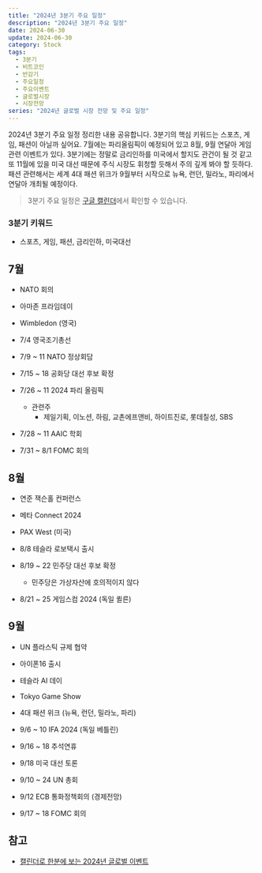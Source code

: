 ```yaml
---
title: "2024년 3분기 주요 일정"
description: "2024년 3분기 주요 일정"
date: 2024-06-30
update: 2024-06-30
category: Stock
tags:
  - 3분기
  - 비트코인
  - 반감기
  - 주요일정
  - 주요이벤트
  - 글로벌시장
  - 시장전망
series: "2024년 글로벌 시장 전망 및 주요 일정"
---
```


2024년 3분기 주요 일정 정리한 내용 공유합니다. 3분기의 핵심 키워드는 스포츠, 게임, 패션이 아닐까 싶어요. 7월에는 파리올림픽이 예정되어 있고 8월, 9월 연달아 게임 관련 이벤트가 있다. 3분기에는 정말로 금리인하를 미국에서 할지도 관건이 될 것 같고 또 11월에 있을 미국 대선 때문에 주식 시장도 휘청할 듯해서 주의 깊게 봐야 할 듯하다. 패션 관련해서는 세계 4대 패션 위크가 9월부터 시작으로 뉴욕, 런던, 밀라노, 파리에서 연달아 개최될 예정이다.

>  3분기 주요 일정은 [구글 캘린더](https://calendar.google.com/calendar/u/0?cid=OGNjOTU3OWMwYmUyMDA0ODZjMWViZGQ4ODAxODcyMDc3OTRiMDdjMWU3NmRjMGIzNjYxOWZlMzA5ZjdjNTM4M0Bncm91cC5jYWxlbmRhci5nb29nbGUuY29t)에서 확인할 수 있습니다.



### 3분기 키워드

- 스포츠, 게임, 패션, 금리인하, 미국대선

## 7월

- NATO 회의
- 아마존 프라임데이
- Wimbledon (영국)

- 7/4 영국조기총선
- 7/9 ~ 11 NATO 정상회담
- 7/15 ~ 18 공화당 대선 후보 확정
- 7/26 ~ 11 2024 파리 올림픽
  - 관련주
    - 제일기획, 이노션, 하림, 교촌에프앤비, 하이트진로, 롯데칠성, SBS
- 7/28 ~ 11 AAIC 학회
- 7/31 ~ 8/1 FOMC 회의

## 8월

- 연준 잭슨홀 컨퍼런스
- 메타 Connect 2024
- PAX West (미국)


- 8/8 테슬라 로보택시 출시
- 8/19 ~ 22 민주당 대선 후보 확정
  - 민주당은 가상자산에 호의적이지 않다
- 8/21 ~ 25 게임스컴 2024 (독일 퀼른)

## 9월

- UN 플라스틱 규제 협약
- 아이폰16 출시
- 테슬라 AI 데이
- Tokyo Game Show
- 4대 패션 위크 (뉴욕, 런던, 밀라노, 파리)


- 9/6 ~ 10 IFA 2024 (독일 베틀린)
- 9/16 ~ 18 추석연휴
- 9/18 미국 대선 토론
- 9/10 ~ 24 UN 총회
- 9/12 ECB 통화정책회의 (경제전망)
- 9/17 ~ 18 FOMC 회의

## 참고

- [캘린더로 한분에 보는 2024년 글로벌 이벤트](https://ohbrown.co.kr/webzine/global/2024-글로벌-이벤트-캘린더/)
